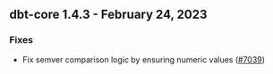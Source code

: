 ## dbt-core 1.4.3 - February 24, 2023

### Fixes

- Fix semver comparison logic by ensuring numeric values ([#7039](https://github.com/dbt-labs/dbt-core/issues/7039))
